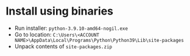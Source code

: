 # Install using binaries

* Run installer:  `python-3.9.10-amd64-nogil.exe`
* Go to location: `C:\Users\<ACCOUNT NAME>\AppData\Local\Programs\Python\Python39\Lib\site-packages`
* Unpack contents of `site-packages.zip`